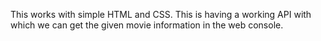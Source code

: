 This works with simple HTML and CSS. This is having a working API with which we can get the given movie information in the web console.